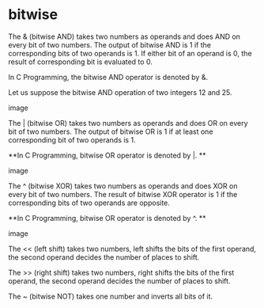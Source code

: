 # bitwise
The & (bitwise AND)
takes two numbers as operands and does AND on every bit of two numbers.
The output of bitwise AND is 1 if the corresponding bits of two operands is 1.
If either bit of an operand is 0, the result of corresponding bit is evaluated to 0.

In C Programming, the bitwise AND operator is denoted by &.

Let us suppose the bitwise AND operation of two integers 12 and 25.

image

The | (bitwise OR)
takes two numbers as operands and does OR on every bit of two numbers.
The output of bitwise OR is 1 if at least one corresponding bit of two operands is 1.

**In C Programming, bitwise OR operator is denoted by |. **

image

The ^ (bitwise XOR)
takes two numbers as operands and does XOR on every bit of two numbers.
The result of bitwise XOR operator is 1 if the corresponding bits of two operands are opposite.

**In C Programming, bitwise OR operator is denoted by ^. **

image

The << (left shift)
takes two numbers, left shifts the bits of the first operand, the second operand decides the number of places to shift.

The >> (right shift)
takes two numbers, right shifts the bits of the first operand, the second operand decides the number of places to shift.

The ~ (bitwise NOT)
takes one number and inverts all bits of it.
